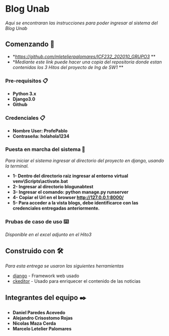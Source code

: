 # Blog Unab

_Aqui se encontraran las instrucciones para poder ingresar al sistema del Blog Unab_

## Comenzando 🚀
* **https://github.com/mletelierpalomares/ICF232_202010_GRUPO3* **
* **Mediante este link puede hacer una copia del repositoria donde estan contenidas los 3 Hitos del proyecto de Ing de SW1* **

### Pre-requisitos 📋

* **Python 3.x**
* **Django3.0**
* **Github**

### Credenciales 📋
* **Nombre User: ProfePablo**
* **Contraseña: holahola1234**

### Puesta en marcha del sistema 🔧
_Para iniciar el sistema ingresar al directorio del proyecto en django, usando la terminal._

* **1- Dentro del directorio raiz ingresar al entorno virtual venv\Scripts\activate.bat**
* **2- Ingresar al directorio blogunabtest**
* **3- Ingresar el comando: python manage.py runserver**
* **4- Copiar el Url en el browser  http://127.0.0.1:8000/**
* **5- Para acceder a la vista blogs, debe identificarce con las credenciales entregadas anteriormente.**


### Prubas de caso de uso ⌨️
_Disponible en el excel adjunto en el Hito3_


## Construido con 🛠️
_Para esta entrega se usaron las siguientes herramientas_

* [django](https://www.djangoproject.com/) - Framework web usado
* [ckeditor](https://ckeditor.com/) - Usado para enriquecer el contenido de las noticias


## Integrantes del equipo ✒️

* **Daniel Paredes Acevedo**
* **Alejandro Crisostomo Rojas**
* **Nicolas Maza Cerda**
* **Marcelo Letelier Palomares**
